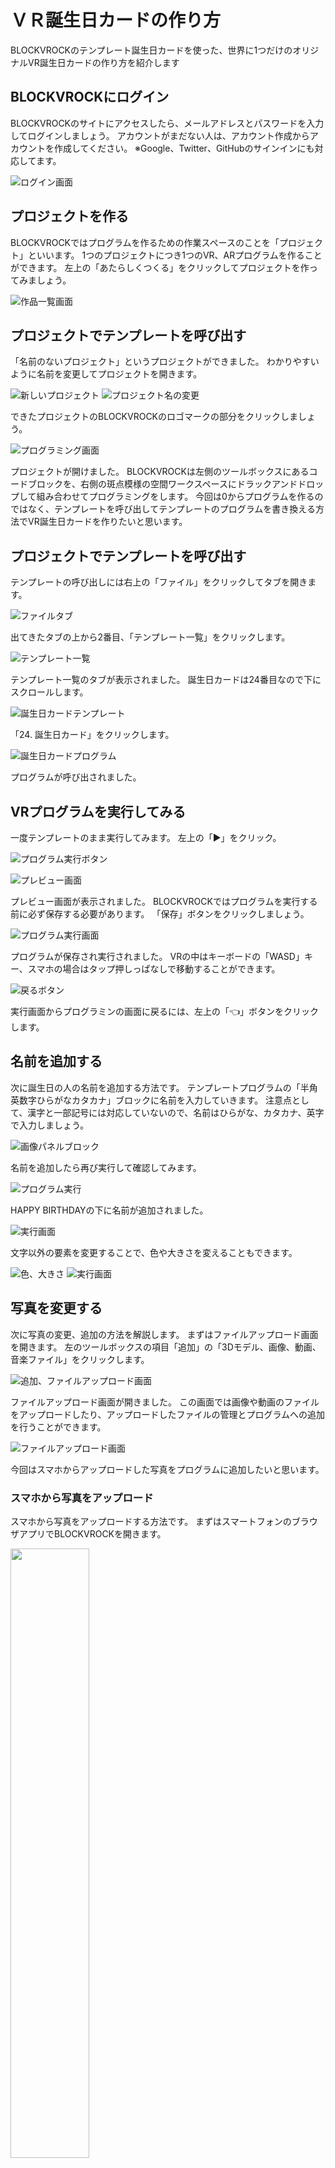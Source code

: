 # ＶＲ誕生日カードの作り方
BLOCKVROCKのテンプレート誕生日カードを使った、世界に1つだけのオリジナルVR誕生日カードの作り方を紹介します

## BLOCKVROCKにログイン
BLOCKVROCKのサイトにアクセスしたら、メールアドレスとパスワードを入力してログインしましょう。
アカウントがまだない人は、アカウント作成からアカウントを作成してください。
※Google、Twitter、GitHubのサインインにも対応してます。

![ログイン画面](https://github.com/levelenter/blockvrock_doc/blob/main/images/template/BirthdayCard/birthday_card_1.png?raw=true)

## プロジェクトを作る
BLOCKVROCKではプログラムを作るための作業スペースのことを「プロジェクト」といいます。
1つのプロジェクトにつき1つのVR、ARプログラムを作ることができます。
左上の「あたらしくつくる」をクリックしてプロジェクトを作ってみましょう。

![作品一覧画面](https://github.com/levelenter/blockvrock_doc/blob/main/images/template/BirthdayCard/birthday_card_2.png?raw=true)

## プロジェクトでテンプレートを呼び出す
「名前のないプロジェクト」というプロジェクトができました。
わかりやすいように名前を変更してプロジェクトを開きます。

![新しいプロジェクト](https://github.com/levelenter/blockvrock_doc/blob/main/images/template/BirthdayCard/birthday_card_3.png?raw=true)
![プロジェクト名の変更](https://github.com/levelenter/blockvrock_doc/blob/main/images/template/BirthdayCard/birthday_card_4.png?raw=true)

できたプロジェクトのBLOCKVROCKのロゴマークの部分をクリックしましょう。

![プログラミング画面](https://github.com/levelenter/blockvrock_doc/blob/main/images/template/BirthdayCard/birthday_card_5.png?raw=true)

プロジェクトが開けました。
BLOCKVROCKは左側のツールボックスにあるコードブロックを、右側の斑点模様の空間ワークスペースにドラックアンドドロップして組み合わせてプログラミングをします。
今回は0からプログラムを作るのではなく、テンプレートを呼び出してテンプレートのプログラムを書き換える方法でVR誕生日カードを作りたいと思います。

## プロジェクトでテンプレートを呼び出す
テンプレートの呼び出しには右上の「ファイル」をクリックしてタブを開きます。

![ファイルタブ](https://github.com/levelenter/blockvrock_doc/blob/main/images/template/BirthdayCard/birthday_card_6.png?raw=true)

出てきたタブの上から2番目、「テンプレート一覧」をクリックします。

![テンプレート一覧](https://github.com/levelenter/blockvrock_doc/blob/main/images/template/BirthdayCard/birthday_card_7.png?raw=true)

テンプレート一覧のタブが表示されました。
誕生日カードは24番目なので下にスクロールします。

![誕生日カードテンプレート](https://github.com/levelenter/blockvrock_doc/blob/main/images/template/BirthdayCard/birthday_card_8.png?raw=true)

「24. 誕生日カード」をクリックします。

![誕生日カードプログラム](https://github.com/levelenter/blockvrock_doc/blob/main/images/template/BirthdayCard/birthday_card_9.png?raw=true)

プログラムが呼び出されました。

## VRプログラムを実行してみる
一度テンプレートのまま実行してみます。
左上の「▶」をクリック。

![プログラム実行ボタン](https://github.com/levelenter/blockvrock_doc/blob/main/images/template/BirthdayCard/birthday_card_10.png?raw=true)

![プレビュー画面](https://github.com/levelenter/blockvrock_doc/blob/main/images/template/BirthdayCard/birthday_card_11.png?raw=true)

プレビュー画面が表示されました。
BLOCKVROCKではプログラムを実行する前に必ず保存する必要があります。
「保存」ボタンをクリックしましょう。

![プログラム実行画面](https://github.com/levelenter/blockvrock_doc/blob/main/images/template/BirthdayCard/birthday_card_12.png?raw=true)

プログラムが保存され実行されました。
VRの中はキーボードの「WASD」キー、スマホの場合はタップ押しっぱなしで移動することができます。

![戻るボタン](https://github.com/levelenter/blockvrock_doc/blob/main/images/template/BirthdayCard/birthday_card_13.png?raw=true)

実行画面からプログラミンの画面に戻るには、左上の「👈」ボタンをクリックします。

## 名前を追加する
次に誕生日の人の名前を追加する方法です。
テンプレートプログラムの「半角英数字ひらがなカタカナ」ブロックに名前を入力していきます。
注意点として、漢字と一部記号には対応していないので、名前はひらがな、カタカナ、英字で入力しましょう。

![画像パネルブロック](https://github.com/levelenter/blockvrock_doc/blob/main/images/template/BirthdayCard/birthday_card_14.png?raw=true)

名前を追加したら再び実行して確認してみます。

![プログラム実行](https://github.com/levelenter/blockvrock_doc/blob/main/images/template/BirthdayCard/birthday_card_15.png?raw=true)

HAPPY BIRTHDAYの下に名前が追加されました。

![実行画面](https://github.com/levelenter/blockvrock_doc/blob/main/images/template/BirthdayCard/birthday_card_16.png?raw=true)

文字以外の要素を変更することで、色や大きさを変えることもできます。

![色、大きさ](https://github.com/levelenter/blockvrock_doc/blob/main/images/template/BirthdayCard/birthday_card_17.png?raw=true)
![実行画面](https://github.com/levelenter/blockvrock_doc/blob/main/images/template/BirthdayCard/birthday_card_18.png?raw=true)

## 写真を変更する
次に写真の変更、追加の方法を解説します。
まずはファイルアップロード画面を開きます。
左のツールボックスの項目「追加」の「3Dモデル、画像、動画、音楽ファイル」をクリックします。

![追加、ファイルアップロード画面](https://github.com/levelenter/blockvrock_doc/blob/main/images/template/BirthdayCard/birthday_card_19.png?raw=true)

ファイルアップロード画面が開きました。
この画面では画像や動画のファイルをアップロードしたり、アップロードしたファイルの管理とプログラムへの追加を行うことができます。

![ファイルアップロード画面](https://github.com/levelenter/blockvrock_doc/blob/main/images/template/BirthdayCard/birthday_card_20.png?raw=true)

今回はスマホからアップロードした写真をプログラムに追加したいと思います。

### スマホから写真をアップロード
スマホから写真をアップロードする方法です。
まずはスマートフォンのブラウザアプリでBLOCKVROCKを開きます。

<img src="https://github.com/levelenter/blockvrock_doc/blob/main/images/template/BirthdayCard/birthday_card_21.png?raw=true" width="50%" />

冒頭と同じように、PCと同じアカウントでログインします。
※画面はiPhoneで撮影したものになります。スマートフォンの機種によって一部表記が異なる場合があります。

ログインできたら左上の「ユーザー」をタップして、表示されたタブの「3Dモデル、画像、動画、音楽ファイル」をタップします。

<img src="https://github.com/levelenter/blockvrock_doc/blob/main/images/template/BirthdayCard/birthday_card_22.png?raw=true" width="50%" />
<img src="https://github.com/levelenter/blockvrock_doc/blob/main/images/template/BirthdayCard/birthday_card_23.png?raw=true" width="50%" />

ファイルアップロード画面を開き写真を選択します。

<img src="https://github.com/levelenter/blockvrock_doc/blob/main/images/template/BirthdayCard/birthday_card_24.png?raw=true" width="50%" />
<img src="https://github.com/levelenter/blockvrock_doc/blob/main/images/template/BirthdayCard/birthday_card_25.png?raw=true" width="50%" />

アップロードが完了しました。

<img src="https://github.com/levelenter/blockvrock_doc/blob/main/images/template/BirthdayCard/birthday_card_26.png?raw=true" width="50%" />

### アップロードしたファイルの呼び出し
写真ファイルのアップロードができたので、プログラムに写真を追加します。
写真下の青いボタンをクリックします。

![写真をプログラムに追加](https://github.com/levelenter/blockvrock_doc/blob/main/images/template/BirthdayCard/birthday_card_27.png?raw=true)

「画像パネル」ブロックがプログラムに追加されました。

![追加されたプログラム](https://github.com/levelenter/blockvrock_doc/blob/main/images/template/BirthdayCard/birthday_card_28.png?raw=true)

続けて、すでにある「画像パネル」ブロックと追加した画像パネルブロックを入れ替えます。

![プログラム入れ替え](https://github.com/levelenter/blockvrock_doc/blob/main/images/template/BirthdayCard/birthday_card_29.png?raw=true)

外した方のブロックから、「を見つめる」ブロックを取り出し新しく追加した「画像パネル」ブロックに取り付けます。

![見つめるブロック移動前](https://github.com/levelenter/blockvrock_doc/blob/main/images/template/BirthdayCard/birthday_card_30.png?raw=true)
![見つめるブロック移動後](https://github.com/levelenter/blockvrock_doc/blob/main/images/template/BirthdayCard/birthday_card_31.png?raw=true)

取り付けが完了したら、ブロックの「位置X Y Z」の値を外したブロックと同じ値にします。

![位置変更前](https://github.com/levelenter/blockvrock_doc/blob/main/images/template/BirthdayCard/birthday_card_32.png?raw=true)
今回は「X:-4 Y:0 Z:-1」に設定します
![位置変更前](https://github.com/levelenter/blockvrock_doc/blob/main/images/template/BirthdayCard/birthday_card_33.png?raw=true)

これで写真の入れ替えは完了です。
最後に外したブロックを削除します。
ドラックアンドドロップで外したブロックをつかみ、左のワークスペースか右下のゴミ箱に入れます。

![入れ替えたブロック削除](https://github.com/levelenter/blockvrock_doc/blob/main/images/template/BirthdayCard/birthday_card_34.png?raw=true)

ブロックを削除できたら再び「▷」ボタンから保存、実行してみましょう。

![プログラム実行](https://github.com/levelenter/blockvrock_doc/blob/main/images/template/BirthdayCard/birthday_card_35.png?raw=true)

手前左の写真が変更されました。
入れ替えではなく追加したい場合は、すでにある「画像パネル」ブロックを削除せず、そのま追加したい写真の「画像パネル」ブロックを取り付けましょう。

![実行画面](https://github.com/levelenter/blockvrock_doc/blob/main/images/template/BirthdayCard/birthday_card_36.png?raw=true)

BLOCKVLOCKでは右クリックで、ブロックを複製できるので「を見つめる」ブロックを複製して取り付けましょう。

![プログラム複製](https://github.com/levelenter/blockvrock_doc/blob/main/images/template/BirthdayCard/birthday_card_37.png?raw=true)

あとは「位置X Y Z」を調節してVRの中の好みの位置に配置してください。

## 誕生日カードをシェア

最後に作った誕生日カードをシェアする方法です。
作ったプログラムの右上の「ファイル」をクリックし、タブを表示します。

![ファイルタブ](https://github.com/levelenter/blockvrock_doc/blob/main/images/template/BirthdayCard/birthday_card_38.png?raw=true)

タブが開いたら「QRコード」をクリック。

![QRコード](https://github.com/levelenter/blockvrock_doc/blob/main/images/template/BirthdayCard/birthday_card_39.png?raw=true)

QRコードとURLが出てきました、QRコードをスマホで読み込むことでスマホで誕生日カードを見ることができます。

![QRコード、URL](https://github.com/levelenter/blockvrock_doc/blob/main/images/template/BirthdayCard/birthday_card_40.png?raw=true)

またURLをコピペしてSNSなどで送れば、いつでも誰にでも誕生日カードを送ることができます。

<img src="https://github.com/levelenter/blockvrock_doc/blob/main/images/template/BirthdayCard/birthday_card_41.png?raw=true" width="50%" />

これで解説を終わります。
ぜひ！世界に１つだけの誕生日カードを作ってプレゼントしてみてください！

